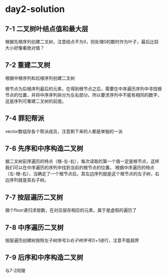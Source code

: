# day2-solution

## **7-1 二叉树叶结点值和最大层**

根据先根序列创建二叉树，注意结点不为0，则处理0的数时作为叶子，最后比较大小好像看绝对值？

## **7-2 重建二叉树**

根据中根序列和后根序列创建二叉树

根节点为后根序列最后的元素，在得到根节点之后，需要在中序遍历序列中寻找根节点的位置，并将中序序列拆分为左右部分。所以要求序列中不能有相同的数字，这是序列可重建二叉树的前提。

## **7-4 罪犯帮派**

vector数组存各个帮派成员，注意剩下来的人都是单独的一派

## **7-6 先序和中序构造二叉树**

据二叉树前序遍历的特点（根-左-右），每次读取的第一个值一定是根节点，这样我们可以在中序遍历的序列中找到当前的根节点的位置。
根据中序遍历的特点（左-根-右），当确定了一个根节点后，其左边序列就是这个根节点的左子树，右边序列就是其右子树。

## **7-7 按层遍历二叉树**

搞个floor递归求层数，在对应层存相应的元素，属于是虚假的遍历了

## **7-8 中序遍历二叉树**

按层遍历创建树按照左子树序号2*i右子树序号2*i+1进行，注意不能超界

## **7-9 后序和中序构造二叉树**

与7-2同理
